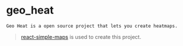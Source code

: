 # geo_heat

    Geo Heat is a open source project that lets you create heatmaps.

>[react-simple-maps](https://www.react-simple-maps.io/) is used to create this project.
